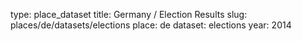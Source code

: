 type: place_dataset
title: Germany / Election Results
slug: places/de/datasets/elections
place: de
dataset: elections
year: 2014
